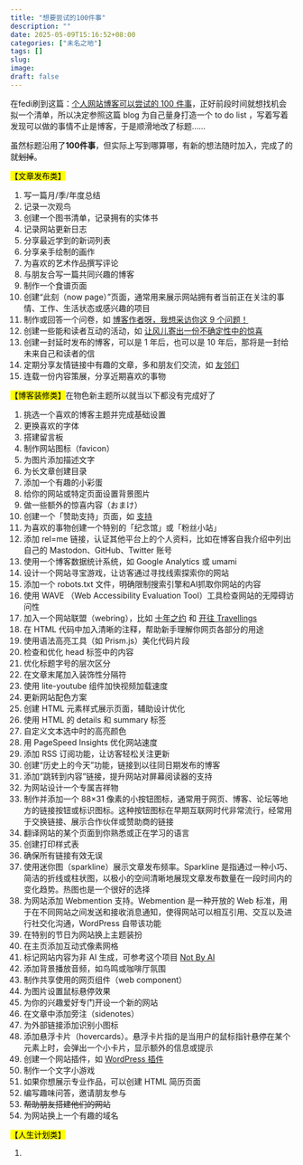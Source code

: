 ```yaml
---
title: "想要尝试的100件事"
description: ""
date: 2025-05-09T15:16:52+08:00
categories: ["未名之地"]
tags: []
slug: 
image: 
draft: false
---
```


在fedi刷到这篇：[个人网站博客可以尝试的 100 件事](https://anotherdayu.com/2025/6940/)，正好前段时间就想找机会拟一个清单，所以决定参照这篇 blog 为自己量身打造一个 to do list ，写着写着发现可以做的事情不止是博客，于是顺滑地改了标题……

虽然标题沿用了**100件事**，但实际上写到哪算哪，有新的想法随时加入，完成了的就<del>划掉</del>。

<mark>【文章发布类】</mark>

1. 写一篇月/季/年度总结
2. 记录一次观鸟
3. 创建一个图书清单，记录拥有的实体书
4. 记录网站更新日志
5. 分享最近学到的新词列表
6. 分享亲手绘制的画作
7. 为喜欢的艺术作品撰写评论
8. 与朋友合写一篇共同兴趣的博客
9. 制作一个食谱页面
10. 创建“此刻（now page）”页面，通常用来展示网站拥有者当前正在关注的事情、工作、生活状态或感兴趣的项目
11. 制作或回答一个问卷，如 [博客作者呀，我想采访你这 9 个问题！](https://anotherdayu.com/2024/5962/)
12. 创建一些能和读者互动的活动，如 [让风儿寄出一份不确定性中的惊喜](https://anotherdayu.com/2023/4959/)
13. 创建一封延时发布的博客，可以是 1 年后，也可以是 10 年后，那将是一封给未来自己和读者的信
14. 定期分享友情链接中有趣的文章，多和朋友们交流，如 [友邻们](https://anotherdayu.com/2025/6554/)
15. 连载一份内容策展，分享近期喜欢的事物

<mark>【博客装修类】</mark>在物色新主题所以就当以下都没有完成好了

1. 挑选一个喜欢的博客主题并完成基础设置
2. 更换喜欢的字体
3. 搭建留言板
4. 制作网站图标（favicon）
5. 为图片添加描述文字
6. 为长文章创建目录
7. 添加一个有趣的小彩蛋
8. 给你的网站或特定页面设置背景图片
9. 做一些额外的惊喜内容（おまけ）
10. 创建一个「赞助支持」页面，如 [支持](https://anotherdayu.com/2024/5715/)
11. 为喜欢的事物创建一个特别的「纪念馆」或「粉丝小站」
12. 添加 rel=me 链接，认证其他平台上的个人资料，比如在博客自我介绍中列出自己的 Mastodon、GitHub、Twitter 账号
13. 使用一个博客数据统计系统，如 Google Analytics 或 umami
14. 设计一个网站寻宝游戏，让访客通过寻找线索探索你的网站
15. 添加一个 robots.txt 文件，明确限制搜索引擎和AI抓取你网站的内容
16. 使用 WAVE （Web Accessibility Evaluation Tool）工具检查网站的无障碍访问性
17. 加入一个网站联盟（webring），比如 [十年之约](https://www.foreverblog.cn/) 和 [开往 Travellings](https://www.travellings.cn/)
18. 在 HTML 代码中加入清晰的注释，帮助新手理解你网页各部分的用途
19. 使用语法高亮工具（如 Prism.js）美化代码片段
20. 检查和优化 head 标签中的内容
21. 优化标题字号的层次区分
22. 在文章末尾加入装饰性分隔符
23. 使用 lite-youtube 组件加快视频加载速度
24. 更新网站配色方案
25. 创建 HTML 元素样式展示页面，辅助设计优化
26. 使用 HTML 的 details 和 summary 标签
27. 自定义文本选中时的高亮颜色
28. 用 PageSpeed Insights 优化网站速度
29. 添加 RSS 订阅功能，让访客轻松关注更新
30. 创建“历史上的今天”功能，链接到以往同日期发布的博客
31. 添加“跳转到内容”链接，提升网站对屏幕阅读器的支持
32. 为网站设计一个专属吉祥物
33. 制作并添加一个 88×31 像素的小按钮图标，通常用于网页、博客、论坛等地方的链接按钮或标识图标。这种按钮图标在早期互联网时代非常流行，经常用于交换链接、展示合作伙伴或赞助商的链接
34. 翻译网站的某个页面到你熟悉或正在学习的语言
35. 创建打印样式表
36. 确保所有链接有效无误
37. 使用迷你图（sparkline）展示文章发布频率。Sparkline 是指通过一种小巧、简洁的折线或柱状图，以极小的空间清晰地展现文章发布数量在一段时间内的变化趋势。热图也是一个很好的选择
38. 为网站添加 Webmention 支持。Webmention 是一种开放的 Web 标准，用于在不同网站之间发送和接收消息通知，使得网站可以相互引用、交互以及进行社交化沟通，WordPress 自带该功能
39. 在特别的节日为网站换上主题装扮
40. 在主页添加互动式像素网格
41. 标记网站内容为非 AI 生成，可参考这个项目 [Not By AI](https://notbyai.fyi/cn/) 
42. 添加背景播放音频，如鸟鸣或咖啡厅氛围
43. 制作共享使用的网页组件（web component）
44. 为图片设置鼠标悬停效果
45. 为你的兴趣爱好专门开设一个新的网站
46. 在文章中添加旁注（sidenotes）
47. 为外部链接添加识别小图标
48. 添加悬浮卡片（hovercards）。悬浮卡片指的是当用户的鼠标指针悬停在某个元素上时，会弹出一个小卡片，显示额外的信息或提示
49. 创建一个网站插件，如 [WordPress 插件](https://anotherdayu.com/2024/6322/)
50. 制作一个文字小游戏
51. 如果你想展示专业作品，可以创建 HTML 简历页面
52. 编写趣味问答，邀请朋友参与
53. <del>帮助朋友搭建他们的网站</del>
54. 为网站换上一个有趣的域名

<mark>【人生计划类】</mark>

1. 